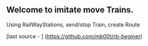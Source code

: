 ## Welcome to imitate move Trains.

Using RailWayStations, send/stop Train, create Route

[last source - ] (https://github.com/mb00t/rb-beginer)
